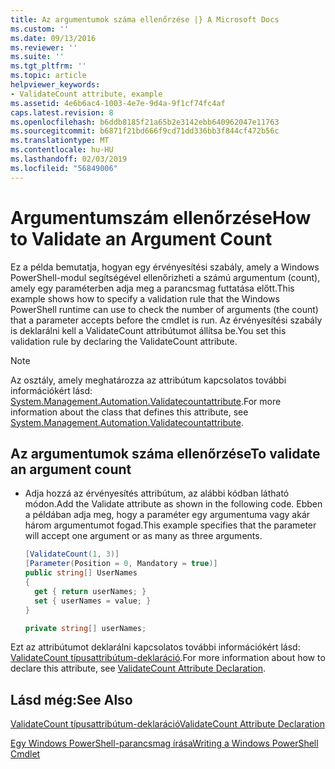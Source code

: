 ```yaml
---
title: Az argumentumok száma ellenőrzése |} A Microsoft Docs
ms.custom: ''
ms.date: 09/13/2016
ms.reviewer: ''
ms.suite: ''
ms.tgt_pltfrm: ''
ms.topic: article
helpviewer_keywords:
- ValidateCount attribute, example
ms.assetid: 4e6b6ac4-1003-4e7e-9d4a-9f1cf74fc4af
caps.latest.revision: 8
ms.openlocfilehash: b6ddb8185f21a65b2e3142ebb640962047e11763
ms.sourcegitcommit: b6871f21bd666f9cd71dd336bb3f844cf472b56c
ms.translationtype: MT
ms.contentlocale: hu-HU
ms.lasthandoff: 02/03/2019
ms.locfileid: "56849006"
---
```

# <a name="how-to-validate-an-argument-count"></a><span data-ttu-id="182be-102">Argumentumszám ellenőrzése</span><span class="sxs-lookup"><span data-stu-id="182be-102">How to Validate an Argument Count</span></span>

<span data-ttu-id="182be-103">Ez a példa bemutatja, hogyan egy érvényesítési szabály, amely a Windows PowerShell-modul segítségével ellenőrizheti a számú argumentum (count), amely egy paraméterben adja meg a parancsmag futtatása előtt.</span><span class="sxs-lookup"><span data-stu-id="182be-103">This example shows how to specify a validation rule that the Windows PowerShell runtime can use to check the number of arguments (the count) that a parameter accepts before the cmdlet is run.</span></span> <span data-ttu-id="182be-104">Az érvényesítési szabály is deklarálni kell a ValidateCount attribútumot állítsa be.</span><span class="sxs-lookup"><span data-stu-id="182be-104">You set this validation rule by declaring the ValidateCount attribute.</span></span>

> [!NOTE]
> <span data-ttu-id="182be-105">Az osztály, amely meghatározza az attribútum kapcsolatos további információkért lásd: [System.Management.Automation.Validatecountattribute](/dotnet/api/System.Management.Automation.ValidateCountAttribute).</span><span class="sxs-lookup"><span data-stu-id="182be-105">For more information about the class that defines this attribute, see [System.Management.Automation.Validatecountattribute](/dotnet/api/System.Management.Automation.ValidateCountAttribute).</span></span>

## <a name="to-validate-an-argument-count"></a><span data-ttu-id="182be-106">Az argumentumok száma ellenőrzése</span><span class="sxs-lookup"><span data-stu-id="182be-106">To validate an argument count</span></span>

- <span data-ttu-id="182be-107">Adja hozzá az érvényesítés attribútum, az alábbi kódban látható módon.</span><span class="sxs-lookup"><span data-stu-id="182be-107">Add the Validate attribute as shown in the following code.</span></span> <span data-ttu-id="182be-108">Ebben a példában adja meg, hogy a paraméter egy argumentuma vagy akár három argumentumot fogad.</span><span class="sxs-lookup"><span data-stu-id="182be-108">This example specifies that the parameter will accept one argument or as many as three arguments.</span></span>

    ```csharp
    [ValidateCount(1, 3)]
    [Parameter(Position = 0, Mandatory = true)]
    public string[] UserNames
    {
      get { return userNames; }
      set { userNames = value; }
    }

    private string[] userNames;
    ```

<span data-ttu-id="182be-109">Ezt az attribútumot deklarálni kapcsolatos további információkért lásd: [ValidateCount típusattribútum-deklaráció](./validatecount-attribute-declaration.md).</span><span class="sxs-lookup"><span data-stu-id="182be-109">For more information about how to declare this attribute, see [ValidateCount Attribute Declaration](./validatecount-attribute-declaration.md).</span></span>

## <a name="see-also"></a><span data-ttu-id="182be-110">Lásd még:</span><span class="sxs-lookup"><span data-stu-id="182be-110">See Also</span></span>

[<span data-ttu-id="182be-111">ValidateCount típusattribútum-deklaráció</span><span class="sxs-lookup"><span data-stu-id="182be-111">ValidateCount Attribute Declaration</span></span>](./validatecount-attribute-declaration.md)

[<span data-ttu-id="182be-112">Egy Windows PowerShell-parancsmag írása</span><span class="sxs-lookup"><span data-stu-id="182be-112">Writing a Windows PowerShell Cmdlet</span></span>](./writing-a-windows-powershell-cmdlet.md)
